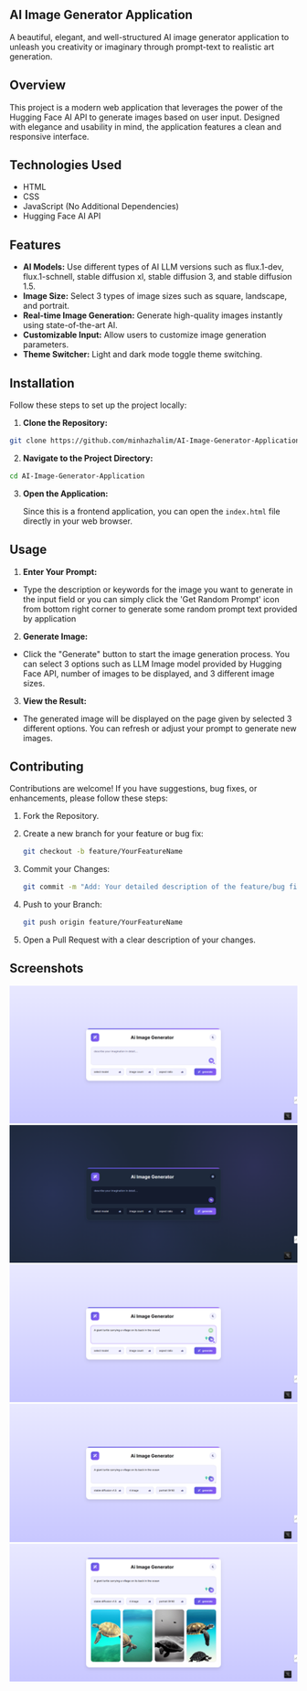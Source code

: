 ## AI Image Generator Application

A beautiful, elegant, and well-structured AI image generator application to unleash you creativity or imaginary through prompt-text to realistic art generation.

## Overview

This project is a modern web application that leverages the power of the Hugging Face AI API to generate images based on user input. Designed with elegance and usability in mind, the application features a clean and responsive interface.
## Technologies Used

- HTML
- CSS
- JavaScript (No Additional Dependencies)
- Hugging Face AI API


## Features

- **AI Models:** Use different types of AI LLM versions such as flux.1-dev, flux.1-schnell, stable diffusion xl, stable diffusion 3, and stable diffusion 1.5.
- **Image Size:** Select 3 types of image sizes such as square, landscape, and portrait.
- **Real-time Image Generation:** Generate high-quality images instantly using state-of-the-art AI.
- **Customizable Input:** Allow users to customize image generation parameters.
- **Theme Switcher:** Light and dark mode toggle theme switching.
## Installation

Follow these steps to set up the project locally:

 1. **Clone the Repository:**

```bash
git clone https://github.com/minhazhalim/AI-Image-Generator-Application.git
```
2. **Navigate to the Project Directory:**

```bash
cd AI-Image-Generator-Application
```
3. **Open the Application:**

   Since this is a frontend application, you can open the ```index.html``` file directly in your web browser.


## Usage

1. **Enter Your Prompt:**

- Type the description or keywords for the image you want to generate in the input field or you can simply click the 'Get Random Prompt' icon from bottom right corner to generate some random prompt text provided by application

2. **Generate Image:**

- Click the "Generate" button to start the image generation process. You can select 3 options such as LLM Image model provided by Hugging Face API, number of images to be displayed, and 3 different image sizes.

3. **View the Result:**

- The generated image will be displayed on the page given by selected 3 different options. You can refresh or adjust your prompt to generate new images.
## Contributing

Contributions are welcome! If you have suggestions, bug fixes, or enhancements, please follow these steps:

1. Fork the Repository.

2. Create a new branch for your feature or bug fix:
   ```bash
   git checkout -b feature/YourFeatureName
   ```
3. Commit your Changes:
   ```bash
   git commit -m "Add: Your detailed description of the feature/bug fix"
   ```
4. Push to your Branch:
   ```bash
   git push origin feature/YourFeatureName
   ```
5. Open a Pull Request with a clear description of your changes.
## Screenshots

![Screenshot 1](screenshot-1.png)
![Screenshot 2](screenshot-2.png)
![Screenshot 3](screenshot-3.png)
![Screenshot 4](screenshot-4.png)
![Screenshot 5](screenshot-5.png)
